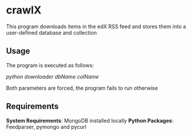 # crawlX
This program downloads items in the edX RSS feed and stores them into a user-defined database and collection

## Usage

The program is executed as follows:

*python downloader dbName colName*

Both parameters are forced, the program fails to run otherwise

## Requirements

**System Requirements**: MongoDB installed locally
**Python Packages**: Feedparser, pymongo and pycurl
